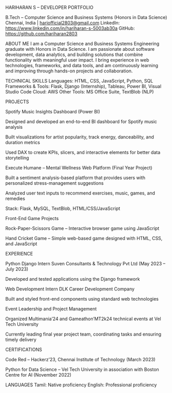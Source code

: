 HARIHARAN S – DEVELOPER PORTFOLIO

B.Tech – Computer Science and Business Systems (Honors in Data Science)
Chennai, India | hariofficial2803@gmail.com
LinkedIn: https://www.linkedin.com/in/hariharan-s-5003ab30a
GitHub: https://github.com/hariharan2803

ABOUT ME
I am a Computer Science and Business Systems Engineering graduate with Honors in Data Science. I am passionate about software development, data analytics, and building solutions that combine functionality with meaningful user impact. I bring experience in web technologies, frameworks, and data tools, and am continuously learning and improving through hands-on projects and collaboration.

TECHNICAL SKILLS
Languages: HTML, CSS, JavaScript, Python, SQL
Frameworks & Tools: Flask, Django (Internship), Tableau, Power BI, Visual Studio Code
Cloud: AWS
Other Tools: MS Office Suite, TextBlob (NLP)

PROJECTS

Spotify Music Insights Dashboard (Power BI)

Designed and developed an end-to-end BI dashboard for Spotify music analysis

Built visualizations for artist popularity, track energy, danceability, and duration metrics

Used DAX to create KPIs, slicers, and interactive elements for better data storytelling

Execute Humane – Mental Wellness Web Platform (Final Year Project)

Built a sentiment analysis-based platform that provides users with personalized stress-management suggestions

Analyzed user text inputs to recommend exercises, music, games, and remedies

Stack: Flask, MySQL, TextBlob, HTML/CSS/JavaScript

Front-End Game Projects

Rock-Paper-Scissors Game – Interactive browser game using JavaScript

Hand Cricket Game – Simple web-based game designed with HTML, CSS, and JavaScript

EXPERIENCE

Python Django Intern
Suven Consultants & Technology Pvt Ltd (May 2023 – July 2023)

Developed and tested applications using the Django framework

Web Development Intern
DLK Career Development Company

Built and styled front-end components using standard web technologies

Event Leadership and Project Management

Organized Multimania’24 and Gameathon’MT2k24 technical events at Vel Tech University

Currently leading final year project team, coordinating tasks and ensuring timely delivery

CERTIFICATIONS

Code Red – Hackerz’23, Chennai Institute of Technology (March 2023)

Python for Data Science – Vel Tech University in association with Boston Centre for AI (November 2022)

LANGUAGES
Tamil: Native proficiency
English: Professional proficiency





